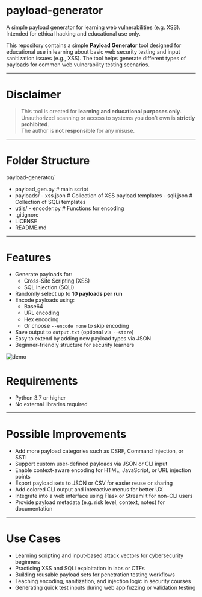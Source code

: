 # payload-generator
A simple payload generator for learning web vulnerabilities (e.g. XSS). Intended for ethical hacking and educational use only.

This repository contains a simple **Payload Generator** tool designed for educational use in learning about basic web security testing and input sanitization issues (e.g., XSS). The tool helps generate different types of payloads for common web vulnerability testing scenarios.

---

# Disclaimer

> This tool is created for **learning and educational purposes only**.  
> Unauthorized scanning or access to systems you don't own is **strictly prohibited**.  
> The author is **not responsible** for any misuse.

---

# Folder Structure

payload-generator/
- payload_gen.py          # main script
- payloads/
      - xss.json          # Collection of XSS payload templates
      - sqli.json         # Collection of SQLi templates
- utils/
      - encoder.py        # Functions for encoding
- .gitignore
- LICENSE
- README.md

---

# Features

- Generate payloads for:
  - Cross-Site Scripting (XSS)
  - SQL Injection (SQLi)
- Randomly select up to **10 payloads per run**
- Encode payloads using:
  - Base64
  - URL encoding
  - Hex encoding
  - Or choose `--encode none` to skip encoding
- Save output to `output.txt` (optional via `--store`)
- Easy to extend by adding new payload types via JSON
- Beginner-friendly structure for security learners

![demo](https://github.com/user-attachments/assets/ea194681-c493-44af-bf92-0f22ee6d73e3)

# Requirements

- Python 3.7 or higher
- No external libraries required

---

# Possible Improvements

- Add more payload categories such as CSRF, Command Injection, or SSTI
- Support custom user-defined payloads via JSON or CLI input
- Enable context-aware encoding for HTML, JavaScript, or URL injection points
- Export payload sets to JSON or CSV for easier reuse or sharing
- Add colored CLI output and interactive menus for better UX
- Integrate into a web interface using Flask or Streamlit for non-CLI users
- Provide payload metadata (e.g. risk level, context, notes) for documentation

---

# Use Cases

- Learning scripting and input-based attack vectors for cybersecurity beginners
- Practicing XSS and SQLi exploitation in labs or CTFs
- Building reusable payload sets for penetration testing workflows
- Teaching encoding, sanitization, and injection logic in security courses
- Generating quick test inputs during web app fuzzing or validation testing
